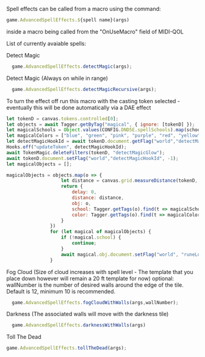 Spell effects can be called from a macro using the command: 
```javascript 
game.AdvancedSpellEffects.${spell name}(args)
```
inside a macro being called from the "OnUseMacro" field of MIDI-QOL

List of currently avaiable spells: 

Detect Magic
```javascript
  game.AdvancedSpellEffects.detectMagic(args);
```

Detect Magic (Always on while in range)
```javascript
  game.AdvancedSpellEffects.detectMagicRecursive(args);
```

To turn the effect off run this macro with the casting token selected - eventually this will be done automatically via a DAE effect
```javascript
let tokenD = canvas.tokens.controlled[0];
let objects = await Tagger.getByTag("magical", { ignore: [tokenD] });
let magicalSchools = Object.values(CONFIG.DND5E.spellSchools).map(school => school.toLowerCase());
let magicalColors = ["blue", "green", "pink", "purple", "red", "yellow"];
let detectMagicHookId = await tokenD.document.getFlag("world","detectMagicHookId");
Hooks.off("updateToken", detectMagicHookId);
await TokenMagic.deleteFilters(tokenD, "detectMagicGlow");
await tokenD.document.setFlag("world","detectMagicHookId", -1);
let magicalObjects = [];

magicalObjects = objects.map(o => {
                    let distance = canvas.grid.measureDistance(tokenD, o);
                    return {
                        delay: 0,
                        distance: distance,
                        obj: o,
                        school: Tagger.getTags(o).find(t => magicalSchools.includes(t.toLowerCase())) || false,
                        color: Tagger.getTags(o).find(t => magicalColors.includes(t.toLowerCase())) || "blue"
                    }
                })
                for (let magical of magicalObjects) {
                    if (!magical.school) {
                        continue;
                    }
                    await magical.obj.document.setFlag("world", "runeLooping", false);
                }
```

Fog Cloud (Size of cloud increases with spell level - The template that you place down however will remain a 20 ft template for now)
optional: wallNumber is the number of desired walls around the edge of the tile. Default is 12, minimum 10 is recommended. 
```javascript
  game.AdvancedSpellEffects.fogCloudWithWalls(args,wallNumber);
```

Darkness (The associated walls will move with the darkness tile)

```javascript
  game.AdvancedSpellEffects.darknessWithWalls(args)
```

Toll The Dead
```javascript
game.AdvancedSpellEffects.tollTheDead(args);
```